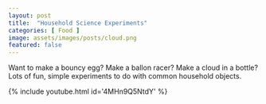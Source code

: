 ```yaml
---
layout: post
title:  "Household Science Experiments"
categories: [ Food ]
image: assets/images/posts/cloud.png
featured: false
---
```


Want to make a bouncy egg? Make a ballon racer? Make a cloud in a bottle? Lots of fun, simple experiments to do with common household objects.

{% include youtube.html id='4MHn9Q5NtdY' %}

